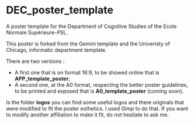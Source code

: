 # DEC_poster_template
A poster template for the Department of Cognitive Studies of the Ecole Normale Supérieure-PSL.

This poster is forked from the Gemini template and the Univeristy of Chicago, informatic department template. 

There are two versions :
- A first one that is on format 16:9, to be showed online that is **APP_template_poster**;
- A second one, at the A0 format, respecting the better poster guidelines, to be printed and exposed that is **A0_template_poster** (coming soon).

Is the folder **logos** you can find some useful logos and there originals that were modified to fit the poster esthetics. I used *Gimp* to do that. If you want to modify another affiliation to make it fit, do not hesitate to ask me. 
